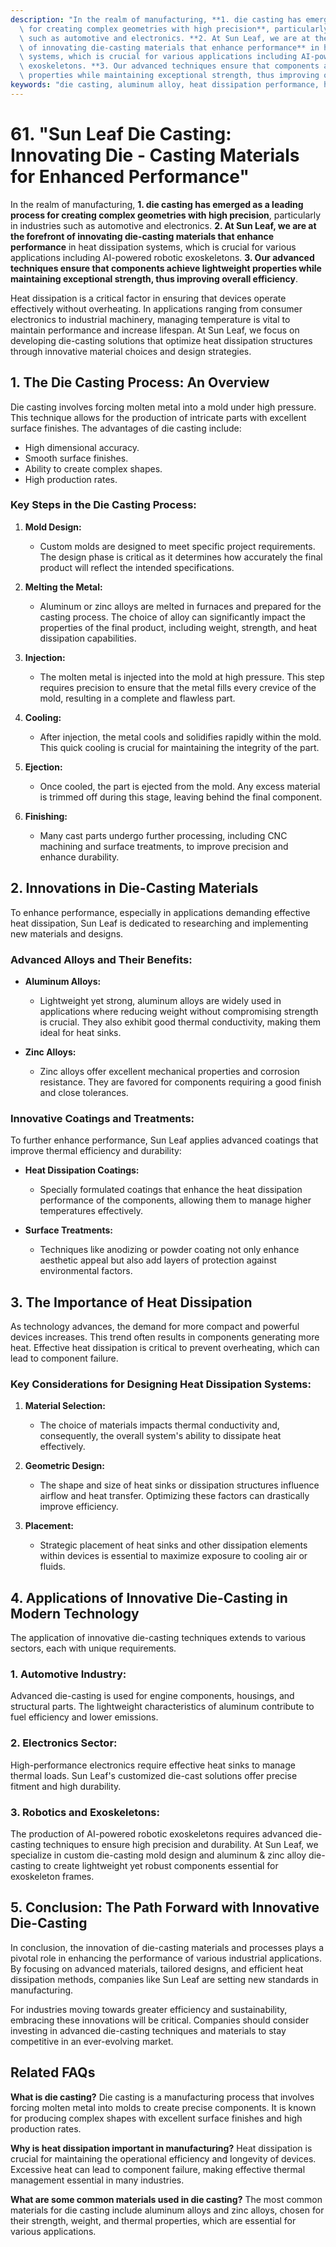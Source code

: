 ```yaml
---
description: "In the realm of manufacturing, **1. die casting has emerged as a leading process\
  \ for creating complex geometries with high precision**, particularly in industries\
  \ such as automotive and electronics. **2. At Sun Leaf, we are at the forefront\
  \ of innovating die-casting materials that enhance performance** in heat dissipation\
  \ systems, which is crucial for various applications including AI-powered robotic\
  \ exoskeletons. **3. Our advanced techniques ensure that components achieve lightweight\
  \ properties while maintaining exceptional strength, thus improving overall efficiency**."
keywords: "die casting, aluminum alloy, heat dissipation performance, heat sink"
---
```

# 61. "Sun Leaf Die Casting: Innovating Die - Casting Materials for Enhanced Performance"

In the realm of manufacturing, **1. die casting has emerged as a leading process for creating complex geometries with high precision**, particularly in industries such as automotive and electronics. **2. At Sun Leaf, we are at the forefront of innovating die-casting materials that enhance performance** in heat dissipation systems, which is crucial for various applications including AI-powered robotic exoskeletons. **3. Our advanced techniques ensure that components achieve lightweight properties while maintaining exceptional strength, thus improving overall efficiency**.

Heat dissipation is a critical factor in ensuring that devices operate effectively without overheating. In applications ranging from consumer electronics to industrial machinery, managing temperature is vital to maintain performance and increase lifespan. At Sun Leaf, we focus on developing die-casting solutions that optimize heat dissipation structures through innovative material choices and design strategies.

## **1. The Die Casting Process: An Overview**

Die casting involves forcing molten metal into a mold under high pressure. This technique allows for the production of intricate parts with excellent surface finishes. The advantages of die casting include:

- High dimensional accuracy.
- Smooth surface finishes.
- Ability to create complex shapes.
- High production rates.

### **Key Steps in the Die Casting Process:**

1. **Mold Design:**
   - Custom molds are designed to meet specific project requirements. The design phase is critical as it determines how accurately the final product will reflect the intended specifications.

2. **Melting the Metal:**
   - Aluminum or zinc alloys are melted in furnaces and prepared for the casting process. The choice of alloy can significantly impact the properties of the final product, including weight, strength, and heat dissipation capabilities.

3. **Injection:**
   - The molten metal is injected into the mold at high pressure. This step requires precision to ensure that the metal fills every crevice of the mold, resulting in a complete and flawless part.

4. **Cooling:**
   - After injection, the metal cools and solidifies rapidly within the mold. This quick cooling is crucial for maintaining the integrity of the part.

5. **Ejection:**
   - Once cooled, the part is ejected from the mold. Any excess material is trimmed off during this stage, leaving behind the final component.

6. **Finishing:**
   - Many cast parts undergo further processing, including CNC machining and surface treatments, to improve precision and enhance durability.

## **2. Innovations in Die-Casting Materials**

To enhance performance, especially in applications demanding effective heat dissipation, Sun Leaf is dedicated to researching and implementing new materials and designs. 

### **Advanced Alloys and Their Benefits:**

- **Aluminum Alloys:**
  - Lightweight yet strong, aluminum alloys are widely used in applications where reducing weight without compromising strength is crucial. They also exhibit good thermal conductivity, making them ideal for heat sinks.

- **Zinc Alloys:**
  - Zinc alloys offer excellent mechanical properties and corrosion resistance. They are favored for components requiring a good finish and close tolerances.

### **Innovative Coatings and Treatments:**
To further enhance performance, Sun Leaf applies advanced coatings that improve thermal efficiency and durability:

- **Heat Dissipation Coatings:**
  - Specially formulated coatings that enhance the heat dissipation performance of the components, allowing them to manage higher temperatures effectively.

- **Surface Treatments:**
  - Techniques like anodizing or powder coating not only enhance aesthetic appeal but also add layers of protection against environmental factors.

## **3. The Importance of Heat Dissipation**

As technology advances, the demand for more compact and powerful devices increases. This trend often results in components generating more heat. Effective heat dissipation is critical to prevent overheating, which can lead to component failure.

### **Key Considerations for Designing Heat Dissipation Systems:**

1. **Material Selection:**
   - The choice of materials impacts thermal conductivity and, consequently, the overall system's ability to dissipate heat effectively.

2. **Geometric Design:**
   - The shape and size of heat sinks or dissipation structures influence airflow and heat transfer. Optimizing these factors can drastically improve efficiency.

3. **Placement:**
   - Strategic placement of heat sinks and other dissipation elements within devices is essential to maximize exposure to cooling air or fluids.

## **4. Applications of Innovative Die-Casting in Modern Technology**

The application of innovative die-casting techniques extends to various sectors, each with unique requirements. 

### **1. Automotive Industry:**
Advanced die-casting is used for engine components, housings, and structural parts. The lightweight characteristics of aluminum contribute to fuel efficiency and lower emissions.

### **2. Electronics Sector:**
High-performance electronics require effective heat sinks to manage thermal loads. Sun Leaf's customized die-cast solutions offer precise fitment and high durability.

### **3. Robotics and Exoskeletons:**
The production of AI-powered robotic exoskeletons requires advanced die-casting techniques to ensure high precision and durability. At Sun Leaf, we specialize in custom die-casting mold design and aluminum & zinc alloy die-casting to create lightweight yet robust components essential for exoskeleton frames.

## **5. Conclusion: The Path Forward with Innovative Die-Casting**

In conclusion, the innovation of die-casting materials and processes plays a pivotal role in enhancing the performance of various industrial applications. By focusing on advanced materials, tailored designs, and efficient heat dissipation methods, companies like Sun Leaf are setting new standards in manufacturing. 

For industries moving towards greater efficiency and sustainability, embracing these innovations will be critical. Companies should consider investing in advanced die-casting techniques and materials to stay competitive in an ever-evolving market.

## Related FAQs

**What is die casting?**
Die casting is a manufacturing process that involves forcing molten metal into molds to create precise components. It is known for producing complex shapes with excellent surface finishes and high production rates.

**Why is heat dissipation important in manufacturing?**
Heat dissipation is crucial for maintaining the operational efficiency and longevity of devices. Excessive heat can lead to component failure, making effective thermal management essential in many industries.

**What are some common materials used in die casting?**
The most common materials for die casting include aluminum alloys and zinc alloys, chosen for their strength, weight, and thermal properties, which are essential for various applications.
